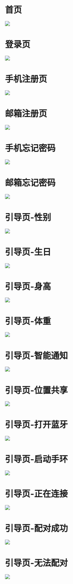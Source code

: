 # 首页
![](http://7xrhrs.com1.z0.glb.clouddn.com/account_1.png?imageMogr2/thumbnail/!25p)


# 登录页
![](http://7xrhrs.com1.z0.glb.clouddn.com/account_2.png?imageMogr2/thumbnail/!25p)

# 手机注册页
![](http://7xrhrs.com1.z0.glb.clouddn.com/account_3.png?imageMogr2/thumbnail/!25p)

# 邮箱注册页
![](http://7xrhrs.com1.z0.glb.clouddn.com/account_4.png?imageMogr2/thumbnail/!25p)

# 手机忘记密码
![](http://7xrhrs.com1.z0.glb.clouddn.com/account_5.png?imageMogr2/thumbnail/!25p)

# 邮箱忘记密码
![](http://7xrhrs.com1.z0.glb.clouddn.com/account_5.png?imageMogr2/thumbnail/!25p)

# 引导页-性别
![](http://7xrhrs.com1.z0.glb.clouddn.com/boot_1.png?imageMogr2/thumbnail/!25p)

# 引导页-生日
![](http://7xrhrs.com1.z0.glb.clouddn.com/boot_2.png?imageMogr2/thumbnail/!25p)

# 引导页-身高
![](http://7xrhrs.com1.z0.glb.clouddn.com/boot_3.png?imageMogr2/thumbnail/!25p)

# 引导页-体重
![](http://7xrhrs.com1.z0.glb.clouddn.com/boot_4.png?imageMogr2/thumbnail/!25p)

# 引导页-智能通知
![](http://7xrhrs.com1.z0.glb.clouddn.com/boot_5.png?imageMogr2/thumbnail/!25p)

# 引导页-位置共享
![](http://7xrhrs.com1.z0.glb.clouddn.com/boot_6.png?imageMogr2/thumbnail/!25p)

# 引导页-打开蓝牙
![](http://7xrhrs.com1.z0.glb.clouddn.com/boot_7.png?imageMogr2/thumbnail/!25p)

# 引导页-启动手环
![](http://7xrhrs.com1.z0.glb.clouddn.com/boot_8.png?imageMogr2/thumbnail/!25p)

# 引导页-正在连接
![](http://7xrhrs.com1.z0.glb.clouddn.com/boot_9.png?imageMogr2/thumbnail/!25p)

# 引导页-配对成功
![](http://7xrhrs.com1.z0.glb.clouddn.com/boot_10.png?imageMogr2/thumbnail/!25p)

# 引导页-无法配对
![](http://7xrhrs.com1.z0.glb.clouddn.com/boot_11.png?imageMogr2/thumbnail/!25p)